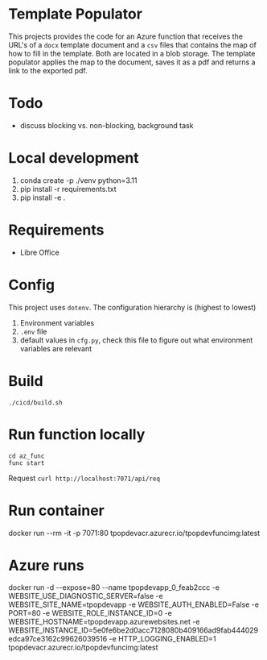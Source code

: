 # Template Populator

This projects provides the code for an Azure function that receives the URL's of a `docx` template document and a `csv` files that contains the map of how to fill in the template. Both are located in a blob storage. The template populator applies the map to the document,  saves it as a pdf and returns a link to the exported pdf.

# Todo
- discuss blocking vs. non-blocking, background task

# Local development
1. conda create -p ./venv python=3.11
2. pip install -r requirements.txt
3. pip install -e .

# Requirements
- Libre Office

# Config
This project uses `dotenv`. The configuration hierarchy is (highest to lowest)
1. Environment variables
2. `.env` file
3. default values in `cfg.py`, check this file to figure out what environment variables are relevant


# Build
`./cicd/build.sh`

# Run function locally
```
cd az_func
func start
```
Request `curl http://localhost:7071/api/req`

# Run container
docker run --rm -it -p 7071:80 tpopdevacr.azurecr.io/tpopdevfuncimg:latest

# Azure runs
docker run -d --expose=80 --name tpopdevapp_0_feab2ccc -e WEBSITE_USE_DIAGNOSTIC_SERVER=false -e WEBSITE_SITE_NAME=tpopdevapp -e WEBSITE_AUTH_ENABLED=False -e PORT=80 -e WEBSITE_ROLE_INSTANCE_ID=0 -e WEBSITE_HOSTNAME=tpopdevapp.azurewebsites.net -e WEBSITE_INSTANCE_ID=5e0fe6be2d0acc7128080b409166ad9fab444029edca97ce3162c99626039516 -e HTTP_LOGGING_ENABLED=1 tpopdevacr.azurecr.io/tpopdevfuncimg:latest